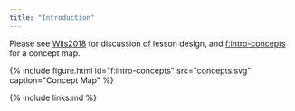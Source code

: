 ```yaml
---
title: "Introduction"
---
```


Please see [Wils2018](#BIB) for discussion of lesson design,
and [f:intro-concepts](#FIG) for a concept map.

{% include figure.html id="f:intro-concepts" src="concepts.svg" caption="Concept Map" %}

{% include links.md %}
